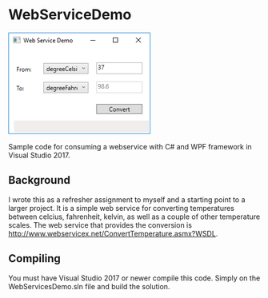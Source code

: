 # WebServiceDemo
![](https://github.com/spottsr/WebServiceDemo/blob/master/images/WebServiceDemo.PNG)


Sample code for consuming a webservice with C# and WPF framework in Visual Studio 2017.

## Background
I wrote this as a refresher assignment to myself and a starting point to a larger project.  It is a simple web service for converting temperatures between celcius, fahrenheit, kelvin, as well as a couple of other temperature scales.  The web service that provides the conversion is http://www.webservicex.net/ConvertTemperature.asmx?WSDL.
## Compiling
You must have Visual Studio 2017 or newer compile this code.  Simply on the WebServicesDemo.sln file and build the solution.
